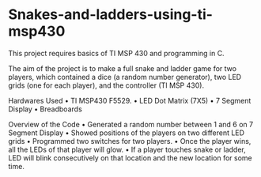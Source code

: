 # Snakes-and-ladders-using-ti-msp430

This project requires basics of TI MSP 430 and programming in C.

The aim of the project is to make a full snake and ladder game for two
players, which contained a dice (a random number generator), two
LED grids (one for each player), and the controller (TI MSP 430).

Hardwares Used
• TI MSP430 F5529.
• LED Dot Matrix (7X5)
• 7 Segment Display
• Breadboards

Overview of the Code
• Generated a random number between 1 and 6 on 7 Segment Display
• Showed positions of the players on two different LED grids
• Programmed two switches for two players.
• Once the player wins, all the LEDs of that player will glow.
• If a player touches snake or ladder, LED will blink consecutively on
that location and the new location for some time.
